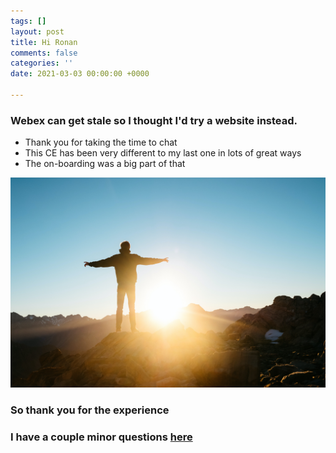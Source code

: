 ```yaml
---
tags: []
layout: post
title: Hi Ronan
comments: false
categories: ''
date: 2021-03-03 00:00:00 +0000

---
```

### Webex can get stale so I thought I'd try a website instead.

* Thank you for taking the time to chat
* This CE has been very different to my last one in lots of great ways
* The on-boarding was a big part of that

![](/uploads/pablo-heimplatz-eavs-4kngrk-unsplash.jpg)

### So thank you for the experience

### I have a couple minor questions [here](https://onlinejoshdean.github.io/ce-questions/ "here")